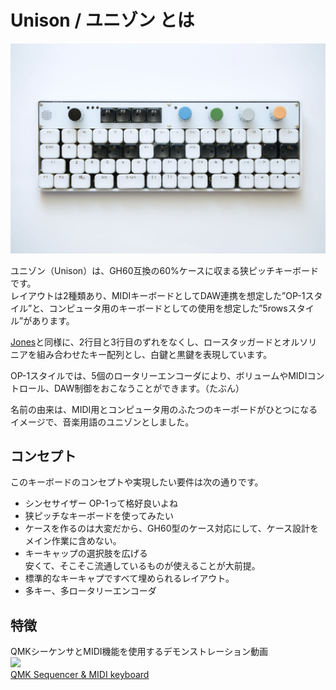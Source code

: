 # Unison / ユニゾン とは

![Unison OP-1 style](./assets/DSC_7287.jpg)

ユニゾン（Unison）は、GH60互換の60%ケースに収まる狭ピッチキーボードです。  
レイアウトは2種類あり、MIDIキーボードとしてDAW連携を想定した”OP-1スタイル”と、コンピュータ用のキーボードとしての使用を想定した”5rowsスタイル”があります。

[Jones](https://github.com/jpskenn/Jones)と同様に、2行目と3行目のずれをなくし、ロースタッガードとオルソリニアを組み合わせたキー配列とし、白鍵と黒鍵を表現しています。

OP-1スタイルでは、5個のロータリーエンコーダにより、ボリュームやMIDIコントロール、DAW制御をおこなうことができます。（たぶん）  

名前の由来は、MIDI用とコンピュータ用のふたつのキーボードがひとつになるイメージで、音楽用語のユニゾンとしました。


## コンセプト

このキーボードのコンセプトや実現したい要件は次の通りです。

- シンセサイザー OP-1って格好良いよね
- 狭ピッチなキーボードを使ってみたい
- ケースを作るのは大変だから、GH60型のケース対応にして、ケース設計をメイン作業に含めない。
- キーキャップの選択肢を広げる  
    安くて、そこそこ流通しているものが使えることが大前提。
- 標準的なキーキャプですべて埋められるレイアウト。
- 多キー、多ロータリーエンコーダ

## 特徴

QMKシーケンサとMIDI機能を使用するデモンストレーション動画  
[![](http://img.youtube.com/vi/_A8NaXlWKeE/0.jpg)](http://www.youtube.com/watch?v=_A8NaXlWKeE "QMK Sequencer & MIDI keyboard")  
[QMK Sequencer & MIDI keyboard](http://www.youtube.com/watch?v=_A8NaXlWKeE)
